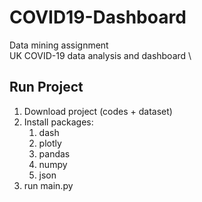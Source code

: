 # COVID19-Dashboard
Data mining assignment \
UK COVID-19 data analysis and dashboard \

## Run Project
1. Download project (codes + dataset)
2. Install packages:
   1. dash
   2. plotly
   3. pandas
   4. numpy
   5. json
3. run main.py
